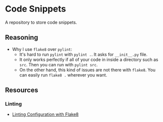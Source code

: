 # Code Snippets

A repository to store code snippets.

## Reasoning

* Why I use `flake8` over `pylint`:
  * It's hard to run `pylint` with `pylint .`. It asks for `__init__.py` file.
  * It only works perfectly if all of your code in inside a directory such as `src`. Then you can run with `pylint src`.
  * On the other hand, this kind of issues are not there with `flake8`. You can easily run `flake8 .` wherever you want.

## Resources

### Linting

* [Linting Configuration with Flake8](https://flake8.pycqa.org/en/latest/user/configuration.html)

